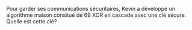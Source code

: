 Pour garder ses communications sécuritaires, Kevin a développé un algorithme maison consitué de 69 XOR en cascade avec une clé sécure. Quelle est cette clé?
